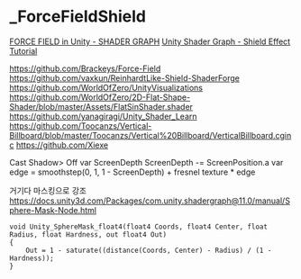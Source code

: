 # _ForceFieldShield

[FORCE FIELD in Unity - SHADER GRAPH](https://www.youtube.com/watch?v=NiOGWZXBg4Y)
[Unity Shader Graph - Shield Effect Tutorial](https://www.youtube.com/watch?v=hTJqo1HeEOs)

https://github.com/Brackeys/Force-Field
https://github.com/vaxkun/ReinhardtLike-Shield-ShaderForge
https://github.com/WorldOfZero/UnityVisualizations
https://github.com/WorldOfZero/2D-Flat-Shape-Shader/blob/master/Assets/FlatSinShader.shader
https://github.com/yanagiragi/Unity_Shader_Learn
https://github.com/Toocanzs/Vertical-Billboard/blob/master/Toocanzs/Vertical%20Billboard/VerticalBillboard.cginc
https://github.com/Xiexe


Cast Shadow> Off
var ScreenDepth
ScreenDepth -= ScreenPosition.a
var edge = smoothstep(0, 1, 1 - ScreenDepth) + fresnel
texture * edge

거기다 마스킹으로 강조
https://docs.unity3d.com/Packages/com.unity.shadergraph@11.0/manual/Sphere-Mask-Node.html


``` hlsl
void Unity_SphereMask_float4(float4 Coords, float4 Center, float Radius, float Hardness, out float4 Out)
{
    Out = 1 - saturate((distance(Coords, Center) - Radius) / (1 - Hardness));
}
```